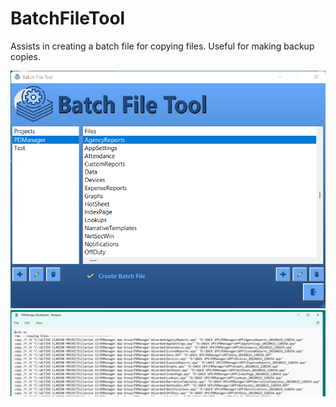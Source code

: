 # BatchFileTool
Assists in creating a batch file for copying files.  Useful for making backup copies.

<img src="https://github.com/donridley1972/BatchFileTool/blob/main/Screenshots/ScreenHunter%2014.png" width=800/>

<img src="https://github.com/donridley1972/BatchFileTool/blob/main/Screenshots/ScreenHunter%2015.png" width=800/>
